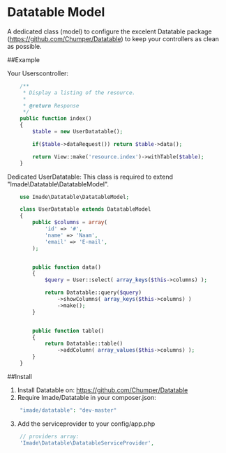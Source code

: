 Datatable Model
===============

A dedicated class (model) to configure the excelent Datatable package (https://github.com/Chumper/Datatable) to keep your controllers as clean as possible.


##Example

Your Userscontroller:

```php
	/**
	 * Display a listing of the resource.
	 *
	 * @return Response
	 */
	public function index()
	{
		$table = new UserDatatable();

		if($table->dataRequest()) return $table->data();

		return View::make('resource.index')->withTable($table);
	}
```

Dedicated UserDatatable:
This class is required to extend "Imade\Datatable\DatatableModel".

```php
	use Imade\Datatable\DatatableModel;

	class UserDatatable extends DatatableModel
	{
		public $columns = array(
			'id' => '#',
			'name' => 'Naam',
			'email' => 'E-mail',
		);


		public function data()
		{
			$query = User::select( array_keys($this->columns) );

			return Datatable::query($query)
				->showColumns( array_keys($this->columns) )
				->make();
		}


		public function table()
		{
			return Datatable::table()
				->addColumn( array_values($this->columns) );
		}
	}
```

##Install

1. Install Datatable on: https://github.com/Chumper/Datatable
2. Require Imade/Datatable in your composer.json:

```php
	"imade/datatable": "dev-master"
```

3. Add the serviceprovider to your config/app.php

```php
	// providers array:
    'Imade\Datatable\DatatableServiceProvider',
```
